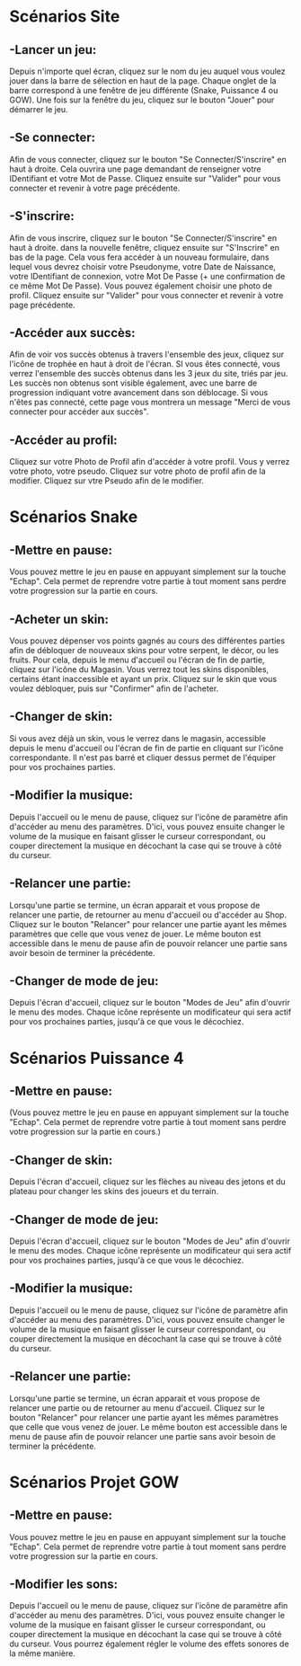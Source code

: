 # Scénarios Site #

 ## -Lancer un jeu: ## 
  Depuis n'importe quel écran, cliquez sur le nom du jeu auquel vous voulez jouer dans la barre de sélection en haut de la page. Chaque onglet de la barre correspond à une fenêtre de jeu différente (Snake, Puissance 4 ou GOW). Une fois sur la fenêtre du jeu, cliquez sur le bouton "Jouer" pour démarrer le jeu.

 ## -Se connecter: ## 
  Afin de vous connecter, cliquez sur le bouton "Se Connecter/S'inscrire" en haut à droite. Cela ouvrira une page demandant de renseigner votre IDentifiant et votre Mot de Passe. Cliquez ensuite sur "Valider" pour vous connecter et revenir à votre page précédente.

 ## -S'inscrire: ## 
  Afin de vous inscrire, cliquez sur le bouton "Se Connecter/S'inscrire" en haut à droite. dans la nouvelle fenêtre, cliquez ensuite sur "S'Inscrire" en bas de la page. Cela vous fera accéder à un nouveau formulaire, dans lequel vous devrez choisir votre Pseudonyme, votre Date de Naissance, votre IDentifiant de connexion, votre Mot De Passe (+ une confirmation de ce même Mot De Passe). Vous pouvez également choisir une photo de profil. Cliquez ensuite sur "Valider" pour vous connecter et revenir à votre page précédente.

 ## -Accéder aux succès: ## 
  Afin de voir vos succès obtenus à travers l'ensemble des jeux, cliquez sur l'icône de trophée en haut à droit de l'écran. SI vous êtes connecté, vous verrez l'ensemble des succès obtenus dans les 3 jeux du site, triés par jeu. Les succès non obtenus sont visible également, avec une barre de progression indiquant votre avancement dans son déblocage. Si vous n'êtes pas connecté, cette page vous montrera un message "Merci de vous connecter pour accéder aux succès".

 ## -Accéder au profil: ## 
  Cliquez sur votre Photo de Profil afin d'accéder à votre profil. Vous y verrez votre photo, votre pseudo. Cliquez sur votre photo de profil afin de la modifier. Cliquez sur vtre Pseudo afin de le modifier.

# Scénarios Snake #

 ## -Mettre en pause: ##
  Vous pouvez mettre le jeu en pause en appuyant simplement sur la touche "Echap". Cela permet de reprendre votre partie à tout moment sans perdre votre progression sur la partie en cours.

 ## -Acheter un skin: ## 
  Vous pouvez dépenser vos points gagnés au cours des différentes parties afin de débloquer de nouveaux skins pour votre serpent, le décor, ou les fruits. Pour cela, depuis le menu d'accueil ou l'écran de fin de partie, cliquez sur l'icône du Magasin. Vous verrez tout les skins disponibles, certains étant inaccessible et ayant un prix. Cliquez sur le skin que vous voulez débloquer, puis sur "Confirmer" afin de l'acheter.

 ## -Changer de skin: ## 
  Si vous avez déjà un skin, vous le verrez dans le magasin, accessible depuis le menu d'accueil ou l'écran de fin de partie en cliquant sur l'icône correspondante. Il n'est pas barré et cliquer dessus permet de l'équiper pour vos prochaines parties.

 ## -Modifier la musique: ##
  Depuis l'accueil ou le menu de pause, cliquez sur l'icône de paramètre afin d'accéder au menu des paramètres. D'ici, vous pouvez ensuite changer le volume de la musique en faisant glisser le curseur correspondant, ou couper directement la musique en décochant la case qui se trouve à côté du curseur.

 ## -Relancer une partie: ##
  Lorsqu'une partie se termine, un écran apparait et vous propose de relancer une partie, de retourner au menu d'accueil ou d'accéder au Shop. Cliquez sur le bouton "Relancer"  pour relancer une partie ayant les mêmes paramètres que celle que vous venez de jouer. Le même bouton est accessible dans le menu de pause afin de pouvoir relancer une partie sans avoir besoin de terminer la précédente.

 ## -Changer de mode de jeu: ##
  Depuis l'écran d'accueil, cliquez sur le bouton "Modes de Jeu" afin d'ouvrir le menu des modes. Chaque icône représente un modificateur qui sera actif pour vos prochaines parties, jusqu'à ce que vous le décochiez.

# Scénarios Puissance 4 #

 ## -Mettre en pause: ##
  (Vous pouvez mettre le jeu en pause en appuyant simplement sur la touche "Echap". Cela permet de reprendre votre partie à tout moment sans perdre votre progression sur la partie en cours.)

 ## -Changer de skin: ##
  Depuis l'écran d'accueil, cliquez sur les flèches au niveau des jetons et du plateau pour changer les skins des joueurs et du terrain.

 ## -Changer de mode de jeu: ##
  Depuis l'écran d'accueil, cliquez sur le bouton "Modes de Jeu" afin d'ouvrir le menu des modes. Chaque icône représente un modificateur qui sera actif pour vos prochaines parties, jusqu'à ce que vous le décochiez.

 ## -Modifier la musique: ##
  Depuis l'accueil ou le menu de pause, cliquez sur l'icône de paramètre afin d'accéder au menu des paramètres. D'ici, vous pouvez ensuite changer le volume de la musique en faisant glisser le curseur correspondant, ou couper directement la musique en décochant la case qui se trouve à côté du curseur.

 ## -Relancer une partie: ##
  Lorsqu'une partie se termine, un écran apparait et vous propose de relancer une partie ou de retourner au menu d'accueil. Cliquez sur le bouton "Relancer" pour relancer une partie ayant les mêmes paramètres que celle que vous venez de jouer. Le même bouton est accessible dans le menu de pause afin de pouvoir relancer une partie sans avoir besoin de terminer la précédente.

# Scénarios Projet GOW #

 ## -Mettre en pause: ##
  Vous pouvez mettre le jeu en pause en appuyant simplement sur la touche "Echap". Cela permet de reprendre votre partie à tout moment sans perdre votre progression sur la partie en cours.

 ## -Modifier les sons: ##
  Depuis l'accueil ou le menu de pause, cliquez sur l'icône de paramètre afin d'accéder au menu des paramètres. D'ici, vous pouvez ensuite changer le volume de la musique en faisant glisser le curseur correspondant, ou couper directement la musique en décochant la case qui se trouve à côté du curseur. Vous pourrez également régler le volume des effets sonores de la même manière.

